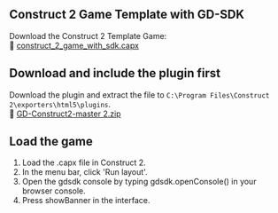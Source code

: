 ## Construct 2 Game Template with GD-SDK

 Download the Construct 2 Template Game:  
 :file_folder: [construct_2_game_with_sdk.capx](https://github.com/GameDistribution/GD-Construct2/blob/master/example/construct_2_game_with_sdk.capx?raw=true)

## Download and include the plugin first
Download the plugin and extract the file to `C:\Program Files\Construct 2\exporters\html5\plugins`.  
:hammer: <a href="https://github.com/GameDistribution/GD-Construct2/archive/master.zip" target="_blank">GD-Construct2-master 2.zip</a> 

## Load the game
1. Load the .capx file in Construct 2.
2. In the menu bar, click 'Run layout'.
3. Open the gdsdk console by typing gdsdk.openConsole() in your browser console.
4. Press showBanner in the interface.

